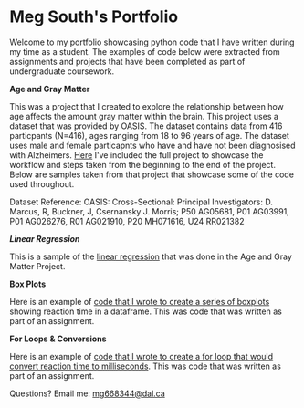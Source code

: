 # Meg South's Portfolio

Welcome to my portfolio showcasing python code that I have written during my time as a student. The examples of code below were extracted from assignments and projects that have been completed as part of undergraduate coursework. 

**Age and Gray Matter**

This was a project that I created to explore the relationship between how age affects the amount gray matter within the brain. This project uses  a dataset that was provided by OASIS. The dataset contains data from 416 particpants (N=416), ages ranging from 18 to 96 years of age. The dataset uses male and female particapnts who have and have not been diagnosised with Alzheimers. [Here](age_gray_matter_volume.md) I've included the full project to showcase the workflow and steps taken from the beginning to the end of the project. Below are samples taken from that project that showcase some of the code used throughout. 

Dataset Reference: OASIS: Cross-Sectional: Principal Investigators: D. Marcus, R, Buckner, J, Csernansky J. Morris; P50 AG05681, P01 AG03991, P01 AG026276, R01 AG021910, P20 MH071616, U24 RR021382

***Linear Regression***

This is a sample of the [linear regression](linear_regression_agm.md) that was done in the Age and Gray Matter Project. 


**Box Plots**

Here is an example of [code that I wrote to create a series of boxplots](boxplot.md) showing reaction time in a dataframe. This was code that was written as part of an assignment.

**For Loops & Conversions**

Here is an example of [code that I wrote to create a for loop that would convert reaction time to milliseconds](rt_for_loop.md). This was code that was written as part of an assignment.


















Questions? Email me:
[mg668344@dal.ca](mailto:mg668344@dal.ca)
